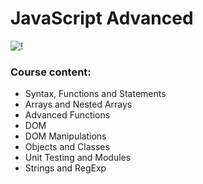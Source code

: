 # JavaScript Advanced

![!](https://user-images.githubusercontent.com/75258625/155037663-66c51696-15b3-417b-80b3-7e4f4eeee339.png)
### Course content:

* Syntax, Functions and Statements
*  Arrays and Nested Arrays
*  Advanced Functions
*  DOM
*  DOM Manipulations 
*  Objects and Classes
*  Unit Testing and Modules
*  Strings and RegExp

